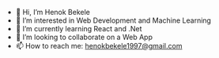 - 👋 Hi, I’m Henok Bekele
- 👀 I’m interested in Web Development and Machine Learning
- 🌱 I’m currently learning React and .Net
- 💞️ I’m looking to collaborate on a Web App
- 📫 How to reach me: henokbekele1997@gmail.com

<!---
habekele/habekele is a ✨ special ✨ repository because its `README.md` (this file) appears on your GitHub profile.
You can click the Preview link to take a look at your changes.
--->
